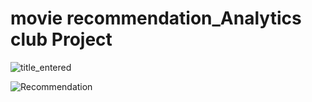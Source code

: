 # movie recommendation_Analytics club Project
 
![title_entered](https://github.com/KiranEC11/movie-recommendation_Analytics-club-Project/assets/123507880/7f87622e-376d-4fc3-969d-70dab34417c2)

![Recommendation](https://github.com/KiranEC11/movie-recommendation_Analytics-club-Project/assets/123507880/832ef16e-9d11-4d64-88ce-b2f4e0db1f33)
